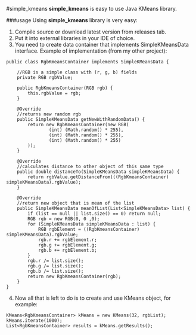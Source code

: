 #simple_kmeans
**simple_kmeans** is easy to use Java KMeans library.

###usage
Using **simple_kmeans** library is very easy: 
1. Compile source or download latest version from releases tab.
2. Put it into external libraries in your IDE of choice.
3. You need to create data container that implements SimpleKMeansData interface. Example of implementation (from my other project):

```
public class RgbKmeansContainer implements SimpleKMeansData {

    //RGB is a simple class with (r, g, b) fields
    private RGB rgbValue;

    public RgbKmeansContainer(RGB rgb) {
        this.rgbValue = rgb;
    }

    @Override
    //returns new random rgb
    public SimpleKMeansData getNewWithRandomData() {
        return new RgbKmeansContainer(new RGB(
                (int) (Math.random() * 255),
                (int) (Math.random() * 255),
                (int) (Math.random() * 255)
        ));
    }

    @Override
    //calculates distance to other object of this same type
    public double distanceTo(SimpleKMeansData simpleKMeansData) {
        return rgbValue.getDistanceFrom(((RgbKmeansContainer) simpleKMeansData).rgbValue);
    }

    @Override
    //return new object that is mean of the list
    public SimpleKMeansData meanOfList(List<SimpleKMeansData> list) {
        if (list == null || list.size() == 0) return null;
        RGB rgb = new RGB(0, 0 ,0);
        for (SimpleKMeansData simpleKMeansData : list) {
            RGB rgbElement = ((RgbKmeansContainer) simpleKMeansData).rgbValue;
            rgb.r += rgbElement.r;
            rgb.g += rgbElement.g;
            rgb.b += rgbElement.b;
        }
        rgb.r /= list.size();
        rgb.g /= list.size();
        rgb.b /= list.size();
        return new RgbKmeansContainer(rgb);
    }
}
```
4. Now all that is left to do is to create and use KMeans<T implements SimpleKMeansData> object, for example:

```
KMeans<RgbKmeansContainer> kMeans = new KMeans(32, rgbList);
kMeans.iterate(1000);
List<RgbKmeansContainer> results = kMeans.getResults();
```